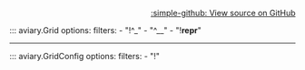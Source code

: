 <div style="text-align: right;" markdown>

[:simple-github: View source on GitHub][GitHub]

  [GitHub]: https://github.com/geospaitial-lab/aviary/blob/main/aviary/core/grid.py

</div>

::: aviary.Grid
    options:
      filters:
      - "!^_"
      - "^__"
      - "!__repr__"

---

::: aviary.GridConfig
    options:
      filters:
      - "!"
